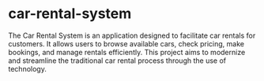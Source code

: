 # car-rental-system
The Car Rental System is an application designed to facilitate car rentals for customers. It allows users to browse available cars, check pricing, make bookings, and manage rentals efficiently. This project aims to modernize and streamline the traditional car rental process through the use of technology.
